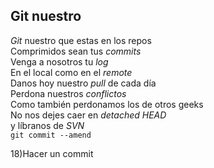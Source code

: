 ## Git nuestro

<p><em>Git</em> nuestro que estas en los repos<br /> Comprimidos sean tus <em>commits</em><br /> Venga a nosotros tu <em>log</em><br /> En el local como en el <em>remote</em><br /> Danos hoy nuestro <em>pull</em> de cada día<br /> Perdona nuestros <em>conflictos</em><br /> Como también perdonamos los de otros geeks<br /> No nos dejes caer en <em>detached HEAD</em><br /> y líbranos de <em>SVN</em><br /> <code>git commit --amend</code></p> 18)Hacer un commit
